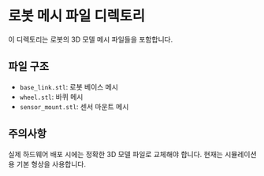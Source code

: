# 로봇 메시 파일 디렉토리

이 디렉토리는 로봇의 3D 모델 메시 파일들을 포함합니다.

## 파일 구조

- `base_link.stl`: 로봇 베이스 메시
- `wheel.stl`: 바퀴 메시  
- `sensor_mount.stl`: 센서 마운트 메시

## 주의사항

실제 하드웨어 배포 시에는 정확한 3D 모델 파일로 교체해야 합니다.
현재는 시뮬레이션용 기본 형상을 사용합니다.